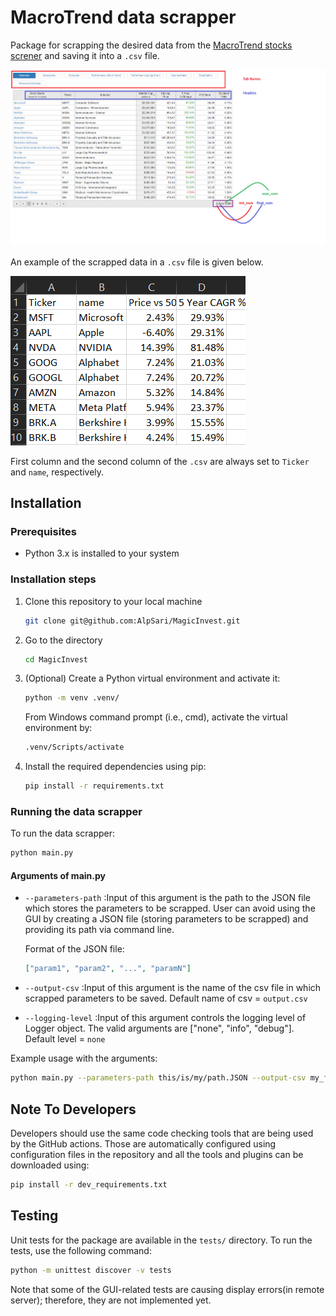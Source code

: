 # MacroTrend data scrapper

Package for scrapping the desired data from the [MacroTrend stocks screner](https://www.macrotrends.net/stocks/stock-screener) and saving it into a `.csv` file.

![alt text](readme_images/tableExplainer.png)

An example of the scrapped data in a `.csv` file is given below.

![alt text](readme_images/excel.PNG)

First column and the second column of the `.csv` are always
set to `Ticker` and `name`, respectively.

## Installation

### Prerequisites

- Python 3.x is installed to your system

### Installation steps

1. Clone this repository to your local machine

   ```bash
   git clone git@github.com:AlpSari/MagicInvest.git
   ```

2. Go to the directory

   ```bash
   cd MagicInvest
   ```

3. (Optional) Create a Python virtual environment and activate it:

   ```bash
   python -m venv .venv/
   ```

   From Windows command prompt (i.e., cmd), activate the virtual environment by:

   ```bash
   .venv/Scripts/activate
   ```

4. Install the required dependencies using pip:
   
   ```bash
   pip install -r requirements.txt
   ```


### Running the data scrapper

To run the data scrapper:

```bash
python main.py
```

#### Arguments of main.py

- `
--parameters-path
`
 :Input of this argument is the path to the JSON file 
which stores the parameters to be scrapped. 
User can avoid using the GUI by creating a JSON file 
(storing parameters to be scrapped) and providing 
its path via command line. 

   Format of the JSON file:

   ```json
   ["param1", "param2", "...", "paramN"]
   ```

- `
--output-csv
`
 :Input of this argument is the name of the csv file in which
scrapped parameters to be saved. Default name of csv = `output.csv`

- `
--logging-level
`
:Input of this argument controls the logging level of Logger object. 
The valid arguments are ["none", "info", "debug"]. Default level = `none`


Example usage with the arguments:

```bash
python main.py --parameters-path this/is/my/path.JSON --output-csv my_file.csv --logging-level none
```
## Note To Developers

Developers should use the same code checking tools that are being used by the GitHub actions. Those are automatically configured using configuration files in the repository and all the tools and plugins can be downloaded using:

```bash
pip install -r dev_requirements.txt
```

## Testing

Unit tests for the package are available in the `tests/` directory. To run the tests, use the following command:

```bash
python -m unittest discover -v tests
```

Note that some of the GUI-related tests are causing display errors(in remote server); therefore, they are not implemented yet.
